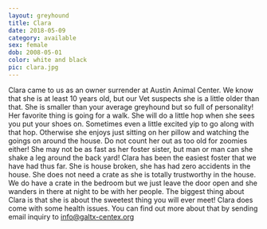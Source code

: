```yaml
---
layout: greyhound
title: Clara
date: 2018-05-09
category: available
sex: female
dob: 2008-05-01
color: white and black
pic: clara.jpg
---
```


Clara came to us as an owner surrender at Austin Animal Center. We know that she is at least 10 years old, but our Vet suspects she is a little older than that.
She is smaller than your average greyhound but so full of personality! Her favorite thing is going for a walk. She will do a little hop when she sees you put your shoes on. Sometimes even a little excited yip to go along with that hop. 
Otherwise she enjoys just sitting on her pillow and watching the goings on around the house.  Do not count her out as too old for zoomies either! She may not be as fast as her foster sister, but man or man can she shake a leg around the back yard!
Clara has been the easiest foster that we have had thus far.  She is house broken, she has had zero accidents in the house. She does not need  a crate as she is totally trustworthy in the house.  We do have a crate in the bedroom but we just leave the door open and she wanders in there at night to be with her people.
The biggest thing about Clara is that she is about the sweetest thing you will ever meet!
Clara does come with some health issues. You can find out more about that by sending email inquiry to [info@galtx-centex.org](mailto:info@galtx-centex.org)
